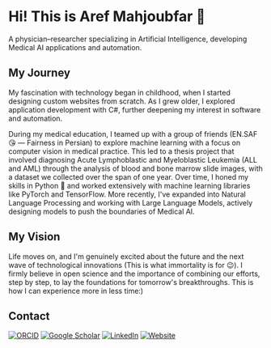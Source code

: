 # Hi! This is Aref Mahjoubfar 👋

A physician–researcher specializing in Artificial Intelligence, developing Medical AI applications and automation.

## My Journey
My fascination with technology began in childhood, when I started designing custom websites from scratch. As I grew older, I explored application development with C#, further deepening my interest in software and automation.

During my medical education, I teamed up with a group of friends (EN.SAF 😘 — Fairness in Persian) to explore machine learning with a focus on computer vision in medical practice. This led to a thesis project that involved diagnosing Acute Lymphoblastic and Myeloblastic Leukemia (ALL and AML) through the analysis of blood and bone marrow slide images, with a dataset we collected over the span of one year. Over time, I honed my skills in Python 🐍 and worked extensively with machine learning libraries like PyTorch and TensorFlow. More recently, I've expanded into Natural Language Processing and working with Large Language Models, actively designing models to push the boundaries of Medical AI.

## My Vision
Life moves on, and I'm genuinely excited about the future and the next wave of technological innovations (This is what immortality is for 😉). I firmly believe in open science and the importance of combining our efforts, step by step, to lay the foundations for tomorrow's breakthroughs. This is how I can experience more in less time:)  

## Contact
[![ORCID](https://img.shields.io/badge/ORCID-0000--0002--1681--0994-green?logo=orcid)](https://orcid.org/0000-0002-1681-0994) 
[![Google Scholar](https://img.shields.io/badge/Google-Scholar-blue)](https://scholar.google.com/citations?hl=en&user=R9sqUqQAAAAJ)
[![LinkedIn](https://img.shields.io/badge/LinkedIn-Connect-blue)](https://www.linkedin.com/in/aref-mahjoubfar-306a9719b/?trk=public-profile-join-page)
[![Website](https://img.shields.io/badge/Blog-re)](https://arefmahjoubfar.github.io/)
